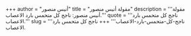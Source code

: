 +++
author = "أنيس منصور"
title = "مقولة أنيس منصور"
description = '''مقولة أنيس منصور: ناجح كل متحمس بارد الاعصاب.'''
quote = '''ناجح كل متحمس بارد الاعصاب.'''
slug = '''ناجح-كل-متحمس-بارد-الاعصاب'''
+++
ناجح كل متحمس بارد الاعصاب.
